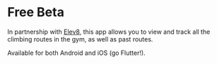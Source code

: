 # Free Beta

In partnership with [Elev8](https://www.elev8climbing.com/), this app allows you to view and track all the climbing routes in the gym, as well as past routes.

Available for both Android and iOS (go Flutter!).
